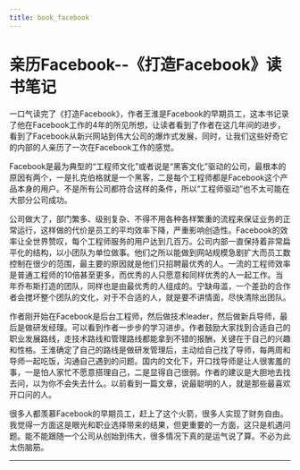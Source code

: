 ```yaml
---
title: book_facebook
---
```


<head>
<link rel='stylesheet' href='/style/github2.css'/>
</head>

亲历Facebook--《打造Facebook》读书笔记
====================================

一口气读完了《打造Facebook》，作者王淮是Facebook的早期员工，这本书记录了他在Facebook工作的4年的所见所想，让读者看到了作者在这几年间的进步，看到了Facebook从新兴网站到伟大公司的爆炸式发展，同时，让我们这些好奇它的内部的人亲历了一次在Facebook工作的感觉。

Facebook是最为典型的“工程师文化”或者说是“黑客文化”驱动的公司，最根本的原因有两个，一是扎克伯格就是一个黑客，二是每个工程师都是Facebook这个产品本身的用户。不是所有公司都符合这样的条件，所以“工程师驱动”也不太可能在大部分公司成功。

公司做大了，部门繁多、级别复杂、不得不用各种各样繁重的流程来保证业务的正常运行，这样做的代价是员工的平均效率下降，严重影响创造性。Facebook的效率让全世界赞叹，每个工程师服务的用户达到几百万。公司内部一直保持着非常扁平化的结构，以小团队为单位做事。他们之所以能做到网站规模急剧扩大而员工数控制在很少的范围，最主要的原因就是他们只招聘最优秀的人。一流的工程师效率是普通工程师的10倍甚至更多，而优秀的人只愿意和同样优秀的人一起工作。当年乔布斯打造的团队，同样也是由最优秀的人组成的。宁缺毋滥，一个差劲的合作者会搅坏整个团队的文化，对于不合适的人，就是要不讲情面，尽快清除出团队。

作者刚开始在Facebook是后台工程师，然后做技术leader，然后做新兵导师，最后是做研发经理。可以看到作者一步步的学习进步。作者鼓励大家找到合适自己的职业发展路线，走技术路线和管理路线都能拿到不错的报酬，关键在于自己的兴趣和性格。王淮确定了自己的路线是做研发管理后，主动给自己找了导师，每两周和导师一起吃饭，沟通自己遇到的问题。国内的文化下，开口找导师是让人很害羞的事，一是怕人家忙不愿意搭理自己，二是显得自己很弱。作者的建议是大胆地去找去问，以为你不会失去什么。以前看到一篇文章，说最聪明的人，就是那些最喜欢开口问的人。

很多人都羡慕Facebook的早期员工，赶上了这个火箭，很多人实现了财务自由。我觉得一方面这是眼光和职业选择带来的结果，但更重要的一方面，这只是机遇问题。能不能跟随一个公司从创始到伟大，很多情况下真的是运气说了算。不必为此太伤脑筋。

----

<div id="disqus_thread"></div>
<script type="text/javascript">
/* * * CONFIGURATION VARIABLES: EDIT BEFORE PASTING INTO YOUR WEBPAGE * * */
    var disqus_shortname = 'gaopenghigh'; // required: replace example with your forum shortname

    /* * * DON'T EDIT BELOW THIS LINE * * */
    (function() {
        var dsq = document.createElement('script'); dsq.type = 'text/javascript'; dsq.async = true;
        dsq.src = '//' + disqus_shortname + '.disqus.com/embed.js';
        (document.getElementsByTagName('head')[0] || document.getElementsByTagName('body')[0]).appendChild(dsq);
    })();
</script>
<script>
  (function(i,s,o,g,r,a,m){i['GoogleAnalyticsObject']=r;i[r]=i[r]||function(){
  (i[r].q=i[r].q||[]).push(arguments)},i[r].l=1*new Date();a=s.createElement(o),
  m=s.getElementsByTagName(o)[0];a.async=1;a.src=g;m.parentNode.insertBefore(a,m)
  })(window,document,'script','//www.google-analytics.com/analytics.js','ga');

  ga('create', 'UA-40539766-1', 'github.com');
  ga('send', 'pageview');

</script>